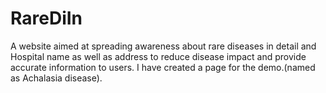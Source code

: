 # RareDiIn
A website aimed at spreading awareness about rare diseases in detail and Hospital name as well as address to reduce disease impact and provide accurate information to users.
I have created a page for the demo.(named as Achalasia disease).
